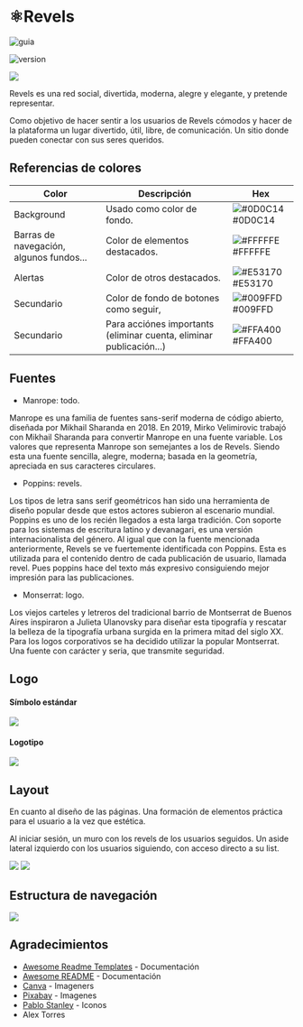 # ⚛️Revels  

![guia](https://img.shields.io/badge/guia_de_estilo-792FE7?style=for-the-badge)

![version](https://img.shields.io/badge/version-0.1-blue.svg)

![](https://snipboard.io/SLDhQC.jpg)

Revels es una red social, divertida, moderna, alegre y elegante, y pretende representar.

Como objetivo de hacer sentir a los usuarios de Revels cómodos y hacer de la plataforma un lugar divertido, útil, libre, de comunicación. Un sitio donde pueden conectar con sus seres queridos.

## Referencias de colores

| Color           |Descripción  | Hex                                                                |
| ---------------| - | ------------------------------------------------------------------ |
| Background | Usado como color de fondo. | ![#0D0C14](https://via.placeholder.com/10/0D0C14?text=+) #0D0C14 |
| Barras de navegación, algunos fundos... | Color de elementos destacados. | ![#FFFFFE](https://via.placeholder.com/10/FFFFFE?text=+) #FFFFFE |
| Alertas | Color de otros destacados. | ![#E53170](https://via.placeholder.com/10/E53170?text=+) #E53170 |
| Secundario | Color de fondo de botones como seguir,  | ![#009FFD](https://via.placeholder.com/10/009FFD?text=+) #009FFD |
| Secundario | Para acciónes importants (eliminar cuenta, eliminar publicación...)| ![#FFA400](https://via.placeholder.com/10/FFA400?text=+) #FFA400 |

## Fuentes

- Manrope: todo.

Manrope es una familia de fuentes sans-serif moderna de código abierto, diseñada por Mikhail Sharanda en 2018. En 2019, Mirko Velimirovic trabajó con Mikhail Sharanda para convertir Manrope en una fuente variable.
Los valores que representa Manrope son semejantes a los de Revels. Siendo esta una fuente sencilla, alegre, moderna; basada en la geometría, apreciada en sus caracteres circulares.


- Poppins: revels.

Los tipos de letra sans serif geométricos han sido una herramienta de diseño popular desde que estos actores subieron al escenario mundial. Poppins es uno de los recién llegados a esta larga tradición. Con soporte para los sistemas de escritura latino y devanagari, es una versión internacionalista del género. Al igual que con la fuente mencionada anteriormente, Revels se ve fuertemente identificada con Poppins. 
Esta es utilizada para el contenido dentro de cada publicación de usuario, llamada revel. Pues poppins hace del texto más expresivo consiguiendo mejor impresión para las publicaciones.

- Monserrat: logo.

Los viejos carteles y letreros del tradicional barrio de Montserrat de Buenos Aires inspiraron a Julieta Ulanovsky para diseñar esta tipografía y rescatar la belleza de la tipografía urbana surgida en la primera mitad del siglo XX.
Para los logos corporativos se ha decidido utilizar la popular Montserrat. Una fuente con carácter y seria, que transmite seguridad.

## Logo
#### Símbolo estándar
![](https://snipboard.io/Qf2HFJ.jpg)


#### Logotipo
![](https://snipboard.io/nhUf0B.jpg)

## Layout

En cuanto al diseño de las páginas. Una formación de elementos práctica para el usuario a la vez que estética.

Al iniciar sesión, un muro con los revels de los usuarios seguidos.
Un aside lateral izquierdo con los usuarios siguiendo, con acceso directo a su list.

![](https://snipboard.io/g0Hf5X.jpg)
![](https://lh6.googleusercontent.com/FGXuWefR52z-1PHPa__6dQd5zmlulWnILTsBVuAD2yJc1JmwSUenRlymXk3znrIPTvfo6xDDN9uusFBwx5kKk7MoVRaSZShgSSDOYXWFQVIJVIhmNwGYayvSh5W9Qz7TvoJ_dzyjBTf9bqXiDUgugRCiPE4RxHQmEKFGIzD6iN5Z7z_w7kl3_TiY6GnDpA)

## Estructura de navegación

![](https://snipboard.io/RJXo21.jpg)

## Agradecimientos

 - [Awesome Readme Templates](https://awesomeopensource.com/project/elangosundar/awesome-README-templates) - Documentación
 - [Awesome README](https://github.com/matiassingers/awesome-readme) - Documentación
 - [Canva](https://www.canva.com/) - Imageners
 - [Pixabay](https://pixabay.com/) - Imagenes
 - [Pablo Stanley](https://avataaars.com/) - Iconos
 - Alex Torres
